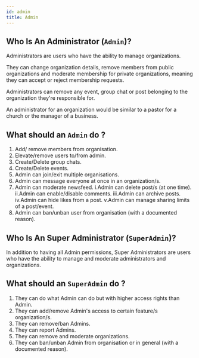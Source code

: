 ```yaml
---
id: admin
title: Admin
---
```


## Who Is An Administrator (`Admin`)?

Administrators are users who have the ability to manage organizations.

They can change organization details, remove members from public organizations and moderate membership for private organizations, meaning they can accept or reject membership requests.

Administrators can remove any event, group chat or post belonging to the organization they're responsible for.

An administrator for an organization would be similar to a pastor for a church or the manager of a business.

## What should an `Admin` do ?

1. Add/ remove members from organisation.
2. Elevate/remove users to/from admin.
3. Create/Delete group chats.
4. Create/Delete events.
5. Admin can join/exit multiple organisations.
6. Admin can message everyone at once in an organization/s.
7. Admin can moderate newsfeed.
    i.Admin can delete post/s (at one time).
    ii.Admin can enable/disable comments.
    iii.Admin can archive posts.
    iv.Admin can hide likes from a post.
    v.Admin can manage sharing limits of a post/event.
8. Admin can ban/unban user from organisation (with a documented reason).

## Who Is An Super Administrator (`SuperAdmin`)?

In addition to having all Admin permissions, Super Administrators are users who have the ability to manage and moderate administrators and organizations.

 
## What should an `SuperAdmin` do ?

1. They can do what Admin can do but with higher access rights than Admin.
2. They can add/remove Admin's access to certain feature/s organization/s.
3. They can remove/ban Admins.
4. They can report Admins.
5. They can remove and moderate organizations.
6. They can ban/unban Admin from organisation or in general (with a documented reason).